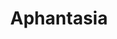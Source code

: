---
title: Aphantasia
crosslinks:
- Pareidolia
- askscience
- askphilosophy
- whoahdude
- Synesthesia
- Prosopagnosia
- tDCS
---